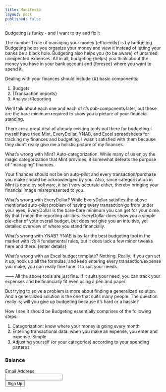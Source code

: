 ```yaml
---
title: Manifesto
layout: post
published: false
---
```


Budgeting is funky - and I want to try and fix it

The number 1 rule of managing your money {efficiently} is by budgeting.
Budgeting helps you organize your money and view it instead of letting your
banks be a black hole. Budgeting also helps you {to be aware} of untamed
unexpected expenses. All in all, budgeting {helps} you think about the money
you have in your bank account and {foresee} where you want to spend it.

Dealing with your finances should include {#} basic components:
1. Budgets
2. {Transaction imports}
3. Analysis/Reporting

We’ll talk about each one and each of it’s sub-components later, but these are
the bare minimum required to show you a picture of your financial standing.

There are a great deal of already existing tools out there for budgeting. I
myself have tried Mint, EveryDollar, YNAB, and Excel spreadsheets for tracking
my finances and budgeting. I wasn’t satisfied with them because they didn’t
really give me a holistic picture of my finances. 

What’s wrong with Mint?
Auto-categorization. While many of us enjoy the magic categorization that Mint
provides, it somewhat defeats the purpose of “managing” finances. 

Your finances should not be on auto-pilot and every transaction/purchase you
make should be acknowledged by you. Also, since categorization in Mint is done
by software, it isn’t very accurate either, thereby bringing your financial
image misrepresented to you.  

What’s wrong with EveryDollar?
While EveryDollar satisfies the above mentioned auto-pilot problem of having
every transaction go from under your eyes, EveryDollar is the bare-bare minimum
you can get for your dime. By that I mean the reporting abilities. EveryDollar
does show you a simple pie-char of your overall budget, but does not give you
an intuitive, yet detailed overview of where you stand financially.

What’s wrong with YNAB?
YNAB is by far the best budgeting tool in the market with it’s 4 fundamental
rules, but it does lack a few minor tweaks here and there. 
{enter details}

What’s wrong with an Excel budget template?
Nothing. Really. If you can set it up, hook up all the formulas, and keep
entering every transaction/expense you make, you can really fine tune it to
suit your needs.

——
All the above tools are just fine. If it suits your need, you can track your
expenses and be financially fit even using a pen and paper.

But trying to solve a problem is more about finding a generalized solution. And
a generalized solution is the one that suits many people.
The question really is; will you give up budgeting because it’s hard or a
hassle? 

How I see it should be
Budgeting essentially comprises of the following steps:
1. Categorization: know where your money is going every month
2. Entering transactional data: when you make an expense, you enter and
expense. Simple
3. Adjusting yourself (or your categories) according to your spending
patterns

<form action="https://www.getdrip.com/forms/239421705/submissions" method="post" data-drip-embedded-form="239421705">
  <h3 data-drip-attribute="headline">Balance</h3>
  <div data-drip-attribute="description"></div>
    <div>
        <label for="drip-email">Email Address</label><br />
        <input type="email" id="drip-email" name="fields[email]" value="" />
    </div>
  <div>
    <input type="submit" value="Sign Up" data-drip-attribute="sign-up-button" />
  </div>
</form>

